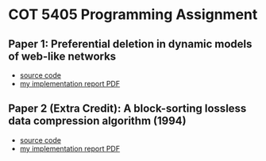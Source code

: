 # COT 5405 Programming Assignment

## Paper 1: Preferential deletion in dynamic models of web-like networks
  * [source code](https://github.com/garytho/cot-5405-programming-assignment/blob/master/dynamic_graph_sim.py)
  * [my implementation report PDF](https://github.com/garytho/cot-5405-programming-assignment/blob/master/Simulating%20Dynamic%20Random%20Networks.pdf)
  
## Paper 2 (Extra Credit): A block-sorting lossless data compression algorithm (1994)
  * [source code]()
  * [my implementation report PDF]()
